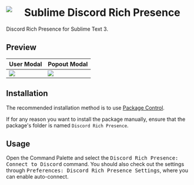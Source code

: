 <center>
<img align="left" src="https://cdn.discordapp.com/app-assets/389368374645227520/389408211133923328.png">
<h1>Sublime Discord Rich Presence</h1>
</center>

Discord Rich Presence for Sublime Text 3.

## Preview

|  User Modal  | Popout Modal
| ------------ | ------------------------------------------
| ![](https://i-need.discord.cards/fc30f4.png) | ![](https://i-need.discord.cards/c408bd.png)


## Installation

The recommended installation method is to use [Package Control](https://packagecontrol.io/packages/Discord%20Rich%20Presence).

If for any reason you want to install the package manually, ensure that the package's folder is named `Discord Rich Presence`.

## Usage

Open the Command Palette and select the <kbd>Discord Rich Presence: Connect to Discord</kbd> command.
You should also check out the settings through <kbd>Preferences: Discord Rich Presence Settings</kbd>, where you can enable auto-connect.
